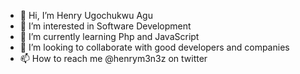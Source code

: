 - 👋 Hi, I’m Henry Ugochukwu Agu
- 👀 I’m interested in Software Development
- 🌱 I’m currently learning Php and JavaScript
- 💞️ I’m looking to collaborate with good developers and companies
- 📫 How to reach me @henrym3n3z on twitter

<!---
Henrymenez/Henrymenez is a ✨ special ✨ repository because its `README.md` (this file) appears on your GitHub profile.
You can click the Preview link to take a look at your changes.
--->
